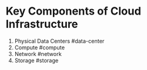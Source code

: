 # Key Components of Cloud Infrastructure

1. Physical Data Centers #data-center
2. Compute #compute
3. Network #network
4. Storage #storage
